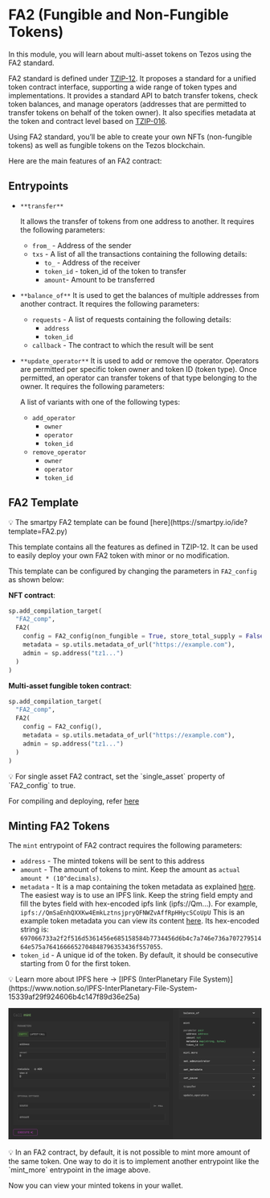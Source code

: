 # FA2 (Fungible and Non-Fungible Tokens)

In this module, you will learn about multi-asset tokens on Tezos using the FA2 standard.

FA2 standard is defined under [TZIP-12](https://gitlab.com/tezos/tzip/-/blob/master/proposals/tzip-12/tzip-12.md). It proposes a standard for a unified token contract interface, supporting a wide range of token types and implementations. It provides a standard API to batch transfer tokens, check token balances, and manage operators (addresses that are permitted to transfer tokens on behalf of the token owner). It also specifies metadata at the token and contract level based on [TZIP-016](https://gitlab.com/tzip/tzip/-/blob/master/proposals/tzip-16/tzip-16.md).

Using FA2 standard, you’ll be able to create your own NFTs (non-fungible tokens) as well as fungible tokens on the Tezos blockchain. 

Here are the main features of an FA2 contract:

## Entrypoints

- `**transfer**`
    
    It allows the transfer of tokens from one address to another. It requires the following parameters:
    
    - `from_` - Address of the sender
    - `txs` - A list of all the transactions containing the following details:
        - `to_` - Address of the receiver
        - `token_id` - token_id of the token to transfer
        - `amount`- Amount to be transferred

- `**balance_of**`
It is used to get the balances of multiple addresses from another contract. It requires the following parameters:
    - `requests` - A list of requests containing the following details:
        - `address`
        - `token_id`
    - `callback` - The contract to which the result will be sent

- `**update_operator**`
It is used to add or remove the operator. Operators are permitted per specific token owner and token ID (token type). Once permitted, an operator can transfer tokens of that type belonging to the owner.  It requires the following parameters:
    
    A list of variants with one of the following types:
    
    - `add_operator`
        - `owner`
        - `operator`
        - `token_id`
    - `remove_operator`
        - `owner`
        - `operator`
        - `token_id`
    

## FA2 Template

<aside>
💡 The smartpy FA2 template can be found [here](https://smartpy.io/ide?template=FA2.py)

</aside>

This template contains all the features as defined in TZIP-12. It can be used to easily deploy your own FA2 token with minor or no modification.

This template can be configured by changing the parameters in `FA2_config` as shown below:

**NFT contract**:

```python
sp.add_compilation_target(
  "FA2_comp",
  FA2(
    config = FA2_config(non_fungible = True, store_total_supply = False),
    metadata = sp.utils.metadata_of_url("https://example.com"),
    admin = sp.address("tz1...")
  )
)
```

**Multi-asset fungible token contract**:

```python
sp.add_compilation_target(
  "FA2_comp",
  FA2(
    config = FA2_config(),
    metadata = sp.utils.metadata_of_url("https://example.com"),
    admin = sp.address("tz1...")
  )
)
```

<aside>
💡 For single asset FA2 contract, set the `single_asset` property of `FA2_config` to true.

</aside>

For compiling and deploying, refer [here](https://www.notion.so/FA1-2-Fungible-Token-8cc9284484094a38a43a305c46c3d562)

## Minting FA2 Tokens

The `mint` entrypoint of FA2 contract requires the following parameters:

- `address` - The minted tokens will be sent to this address
- `amount` - The amount of tokens to mint. Keep the amount as `actual amount * (10^decimals)`.
- `metadata` - It is a map containing the token metadata as explained [here](https://www.notion.so/FA1-2-Fungible-Token-8cc9284484094a38a43a305c46c3d562). The easiest way is to use an IPFS link. Keep the string field empty and fill the bytes field with hex-encoded ipfs link (ipfs://Qm...). For example, `ipfs://QmSaEnhQXXKw4EmkLztnsjpryQFNWZvAffRpHHycSCoUpU` This is an example token metadata you can view its content [here](https://cloudflare-ipfs.com/ipfs/QmSaEnhQXXKw4EmkLztnsjpryQFNWZvAffRpHHycSCoUpU). Its hex-encoded string is: `697066733a2f2f516d5361456e685158584b7734456d6b4c7a746e736a70727951464e575a7641666652704848796353436f557055`.
- `token_id` - A unique id of the token. By default, it should be consecutive starting from 0 for the first token.

<aside>
💡 Learn more about IPFS here → [IPFS (InterPlanetary File System)](https://www.notion.so/IPFS-InterPlanetary-File-System-15339af29f924606b4c147f89d36e25a)

</aside>

![Screenshot from 2021-09-21 11-48-05.png](assets/Screenshot_from_2021-09-21_11-48-05.png)

<aside>
💡 In an FA2 contract, by default, it is not possible to mint more amount of the same token. One way to do it is to implement another entrypoint like the `mint_more` entrypoint in the image above.

</aside>

Now you can view your minted tokens in your wallet.
